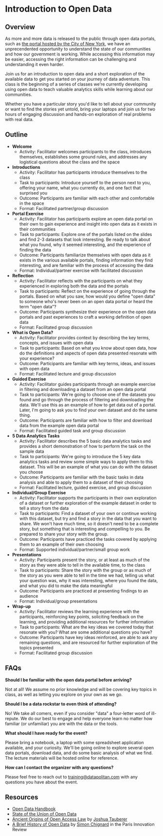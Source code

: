 # Introduction to Open Data

## Overview
As more and more data is released to the public through open data portals, such as [the portal hosted by the City of New York](https://opendata.cityofnewyork.us/), we have an unprecendented opportunity to understand the state of our communities and how our government is working. While accessing this information may be easier, accessing the right information can be challenging and understanding it even harder.

Join us for an introduction to open data and a short exploration of the available data to get you started on your journey of data adventure. This class is the beginning of a series of classes we're currently developing using open data to teach valuable analytics skills while learning about our communities.

Whether you have a particular story you'd like to tell about your community or want to find the stories yet untold, bring your laptops and join us for two hours of engaging discussion and hands-on exploration of real problems with real data.

## Outline
+ **Welcome**
	+ Activity: Facilitator welcomes participants to the class, introduces themselves, establishes some ground rules, and addresses any logistical questions about the class and the space
+ **Introductions**
	+ Activity: Facilitator has participants introduce themselves to the class
	+ Task to participants: Introduce yourself to the person next to you, offering your name, what you currently do, and one fact that surprised you
	+ Outcome: Participants are familiar with each other and comfortable in the space
	+ Format: Facilitated partner/group discussion
+ **Portal Exercise**
	+ Activity: Facilitator has participants explore an open data portal on their own to gain experience and insight into open data as it exists in their communities
	+ Task to participants: Explore one of the portals listed on the slides and find 2-3 datasets that look interesting. Be ready to talk about what you found, why it seemed interesting, and the experience of finding the data
	+ Outcome: Participants familiarize themselves with open data as it exists in the various available portals, finding information they find interesting, and are familiar with the process of accessing the data
	+ Format: Individual/partner exercise with facilitated discussion
+ **Reflection** 
	+ Activity: Facilitator reflects with the participants on what they experienced in exploring both the data and the portals
	+ Task to participants: Reflect on the experience of going through the portals. Based on what you saw, how would you define "open data" to someone who's never been on an open data portal or heard the term "open data"?
	+ Outcome: Participants synthesize their experience on the open data portals and past experiences to craft a working definition of open data
	+ Format: Facilitated group discussion
+ **What is Open Data?**
	+ Activity: Facilitator provides context by describing the key terms, concepts, and issues with open data
	+ Task to participants: Based on what you know about open data, how do the definitions and aspects of open data presented resonate with your experience?
	+ Outcome: Participants are familiar with key terms, ideas, and issues with open data
	+ Format: Facilitated lecture and group discussion
+ **Guided Exercise**
	+ Activity: Facilitator guides participants through an example exercise in filtering and downloading a dataset from an open data portal
	+ Task to participants: We're going to choose one of the datasets you found and go through the process of filtering and downloading the data. We'll use this as an example of how to get data out of a portal. Later, I'm going to ask you to find your own dataset and do the same thing. 
	+ Outcome: Participants are familiar with how to filter and download data from the example open data portal
	+ Format: Facilitated guided task and group discussion
+ **5 Data Analytics Tasks**
	+ Activity: Facilitator describes the 5 basic data analytics tasks and provides a short demonstration of how to perform the task on the sample data
	+ Task to participants: We're going to introduce the 5 key data analytics tasks and review some simple ways to apply them to this dataset. This will be an example of what you can do with the dataset you choose
	+ Outcome: Participants are familiar with the basic tasks in data analysis and able to apply them to a dataset of their choosing
	+ Format: Facilitated lecture, guided exercise, and group discussion
+ **Individual/Group Exercise**
	+ Activity: Facilitator supports the participants in their own exploration of a dataset or further exploration of the example dataset in order to tell a story from the data
	+ Task to participants: Find a dataset of your own or continue working with this dataset, but try and find a story in the data that you want to share. We won't have much time, so it doesn't need to be a complete story, but something that is interesting and compelling to you. Be prepared to share your story with the group.
	+ Outcome: Participants have practiced the tasks covered by applying them to an example of their own choosing
	+ Format: Supported individual/partner/small group work
+ **Presentations**
	+ Activity: Participants present the story, or at least as much of the story as they were able to tell in the available time, to the class
	+ Task to participants: Share the story with the group or as much of the story as you were able to tell in the time we had, telling us what your question was, why it was interesting, where you found the data, and what you did to make the data meaningful
	+ Outcome: Participants are practiced at presenting findings to an audience
	+ Format: Individual/group presentations
+ **Wrap-up**
	+ Activity: Facilitator reviews the learning experience with the participants, reinforcing key points, soliciting feedback on the learning, and providing additional resources for further information
	+ Task to participants: What are the key ideas we covered today that resonate with you? What are some additional questions you have?
	+ Outcome: Participants have key ideas reinforced, are able to ask any remaining questions, and are resourced for further exploration of the topics presented
	+ Format: Facilitated group discussion

## FAQs

**Should I be familiar with the open data portal before arriving?**

Not at all! We assume no prior knowledge and will be covering key topics in class, as well as letting you explore on your own as we go.

**Should I be a data rockstar to even think of attending?**

No! We take all comers, even if you consider "data" a four-letter word of ill-repute. We do our best to engage and help everyone learn no matter how familiar (or unfamiliar) you are with the data or the tools.

**What should I have ready for the event?**

Please bring a notebook, a laptop with some spreadsheet application available, and your curiosity. We'll be going online to explore several open data portals, download data, and do some basic analysis of what we find. The lecture materials will be hosted online for reference.

**How can I contact the organizer with any questions?**

Please feel free to reach out to training@datapolitan.com with any questions you have about the event.

## Resources
+ [Open Data Handbook](http://opendatahandbook.org/)
+ [State of the Union of Open Data](https://www.datafoundation.org/the-state-of-the-union-of-open-data-ed-3)
+ [Ancient Origins of Open Access Law](https://opengovdata.io/2014/ancient-origins-open-access-to-law/) by [Joshua Tauberer](https://razor.occams.info/)
+ [A Brief History of Open Data](http://parisinnovationreview.com/articles-en/a-brief-history-of-open-data) by [Simon Chignard](https://donneesouvertes.info/) in the Paris Innovation Review

